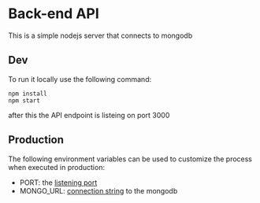 # Back-end API
This is a simple nodejs server that connects to mongodb

## Dev
To run it locally use the following command:
```
npm install
npm start
```

after this the API endpoint is listeing on port 3000


## Production
The following environment variables can be used to customize the process when executed in production:

* PORT: the [listening port](http://expressjs.com/en/5x/api.html#app.listen)
* MONGO_URL: [connection string](https://www.mongodb.com/docs/manual/reference/connection-string/) to the mongodb
